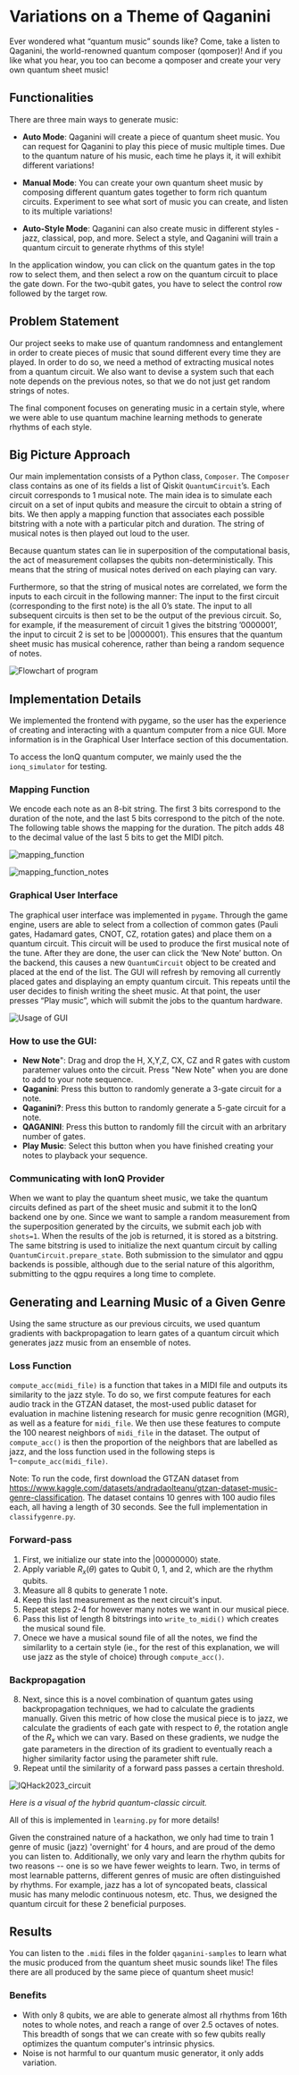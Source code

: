# Variations on a Theme of Qaganini

Ever wondered what “quantum music” sounds like? Come, take a listen to Qaganini, the world-renowned quantum composer (qomposer)! And if you like what you hear, you too can become a qomposer and create your very own quantum sheet music!

## Functionalities

There are three main ways to generate music:

- **Auto Mode**: Qaganini will create a piece of quantum sheet music. You can request for Qaganini to play this piece of music multiple times. Due to the quantum nature of his music, each time he plays it, it will exhibit different variations!

- **Manual Mode**: You can create your own quantum sheet music by composing different quantum gates together to form rich quantum circuits. Experiment to see what sort of music you can create, and listen to its multiple variations!

- **Auto-Style Mode**: Qaganini can also create music in different styles - jazz, classical, pop, and more. Select a style, and Qaganini will train a quantum circuit to generate rhythms of this style!

In the application window, you can click on the quantum gates in the top row to select them, and then select a row on the quantum circuit to place the gate down. For the two-qubit gates, you have to select the control row followed by the target row.

## Problem Statement

Our project seeks to make use of quantum randomness and entanglement in order to create pieces of music that sound different every time they are played. In order to do so, we need a method of extracting musical notes from a quantum circuit. We also want to devise a system such that each note depends on the previous notes, so that we do not just get random strings of notes.

The final component focuses on generating music in a certain style, where we were able to use quantum machine learning methods to generate rhythms of each style.

## Big Picture Approach

Our main implementation consists of a Python class, `Composer`. The `Composer` class contains as one of its fields a list of Qiskit `QuantumCircuit`’s. Each circuit corresponds to 1 musical note. The main idea is to simulate each circuit on a set of input qubits and measure the circuit to obtain a string of bits. We then apply a mapping function that associates each possible bitstring with a note with a particular pitch and duration. The string of musical notes is then played out loud to the user.

Because quantum states can lie in superposition of the computational basis, the act of measurement collapses the qubits non-deterministically. This means that the string of musical notes derived on each playing can vary.

Furthermore, so that the string of musical notes are correlated, we form the inputs to each circuit in the following manner: The input to the first circuit (corresponding to the first note) is the all $0$’s state. The input to all subsequent circuits is then set to be the output of the previous circuit. So, for example, if the measurement of circuit 1 gives the bitstring $’0000001’$, the input to circuit 2 is set to be $|0000001\rangle$. This ensures that the quantum sheet music has musical coherence, rather than being a random sequence of notes.

![Flowchart of program](https://github.com/mishkin101/2023_IonQ/blob/main/team_solutions/let%20me%20know%2C%20no%20worries!/images/flowchart.jpg)


## Implementation Details
We implemented the frontend with pygame, so the user has the experience of creating and interacting with a quantum computer from a nice GUI. More information is in the Graphical User Interface section of this documentation.

To access the IonQ quantum computer, we mainly used the the `ionq_simulator` for testing.

### Mapping Function

We encode each note as an 8-bit string. The first 3 bits correspond to the duration of the note, and the last 5 bits correspond to the pitch of the note. The following table shows the mapping for the duration. The pitch adds 48 to the decimal value of the last 5 bits to get the MIDI pitch.

![mapping_function](https://github.com/mishkin101/2023_IonQ/blob/main/team_solutions/let%20me%20know%2C%20no%20worries!/images/duration.png)

![mapping_function_notes](https://github.com/mishkin101/2023_IonQ/blob/main/team_solutions/let%20me%20know%2C%20no%20worries!/images/scale.png)

### Graphical User Interface

The graphical user interface was implemented in `pygame`. Through the game engine, users are able to select from a collection of common gates (Pauli gates, Hadamard gates, CNOT, CZ, rotation gates) and place them on a quantum circuit. This circuit will be used to produce the first musical note of the tune. After they are done, the user can click the ‘New Note’  button. On the backend, this causes a new `QuantumCircuit` object to be created and placed at the end of the list. The GUI will refresh by removing all currently placed gates and displaying an empty quantum circuit. This repeats until the user decides to finish writing the sheet music. At that point, the user presses “Play music”, which will submit the jobs to the quantum hardware.

![Usage of GUI](https://github.com/mishkin101/2023_IonQ/blob/main/team_solutions/let%20me%20know%2C%20no%20worries!/images/qag_faster_new.gif)

### How to use the GUI:

- **New Note**": Drag and drop the H, X,Y,Z, CX, CZ and R gates with custom paratemer values onto the circuit. Press "New Note" when you are done to add to your note sequence.
- **Qaganini**:  Press this button to randomly generate a 3-gate circuit for a note.
- **Qaganini?**: Press this button to randomly generate a 5-gate circuit for a note.
- **QAGANINI**: Press this button to randomly fill the circuit with an arbritary number of gates. 
- **Play Music**: Select this button when you have finished creating your notes to playback your sequence. 

### Communicating with IonQ Provider

When we want to play the quantum sheet music, we take the quantum circuits defined as part of the sheet music and submit it to the IonQ backend one by one. Since we want to sample a random measurement from the superposition generated by the circuits, we submit each job with `shots=1`. When the results of the job is returned, it is stored as a bitstring. The same bitstring is used to initialize the next quantum circuit by calling `QuantumCircuit.prepare_state`. Both submission to the simulator and qgpu backends is possible, although due to the serial nature of this algorithm, submitting to the qgpu requires a long time to complete.

## Generating and Learning Music of a Given Genre

Using the same structure as our previous circuits, we used quantum gradients with backpropagation to learn gates of a quantum circuit which generates jazz music from an ensemble of notes.

### Loss Function

`compute_acc(midi_file)` is a function that takes in a MIDI file and outputs its similarity to the jazz style. To do so, we first compute features for each audio track in the GTZAN dataset, the most-used public dataset for evaluation in machine listening research for music genre recognition (MGR), as well as a feature for `midi_file`. We then use these features to compute the 100 nearest neighbors of `midi_file` in the dataset. The output of `compute_acc()` is then the proportion of the neighbors that are labelled as jazz, and the loss function used in the following steps is $1-$`compute_acc(midi_file)`.

Note: To run the code, first download the GTZAN dataset from https://www.kaggle.com/datasets/andradaolteanu/gtzan-dataset-music-genre-classification. The dataset contains 10 genres with 100 audio files each, all having a length of 30 seconds. See the full implementation in `classifygenre.py`.

### Forward-pass

1. First, we initialize our state into the $|00000000\rangle$ state.
2. Apply variable $R_x(\theta)$ gates to Qubit 0, 1, and 2, which are the rhythm qubits.
3. Measure all 8 qubits to generate 1 note.
4. Keep this last measurement as the next circuit's input.
5. Repeat steps 2-4 for however many notes we want in our musical piece.
6. Pass this list of length 8 bitstrings into `write_to_midi()` which creates the musical sound file. 
7. Onece we have a musical sound file of all the notes, we find the similarlity to a certain style (ie., for the rest of this explanation, we will use jazz as the style of choice) through `compute_acc()`.

### Backpropagation

8. Next, since this is a novel combination of quantum gates using backpropagation techniques, we had to calculate the gradients manually. Given this metric of how close the musical piece is to jazz, we calculate the gradients of each gate with respect to $\theta$, the rotation angle of the $R_x$ which we can vary. Based on these gradients, we nudge the gate parameters in the direction of its gradient to eventually reach a higher similarity factor using the parameter shift rule.
9. Repeat until the similarity of a forward pass passes a certain threshold.

![IQHack2023_circuit](https://github.com/mishkin101/2023_IonQ/blob/main/team_solutions/let%20me%20know%2C%20no%20worries!/images/backpropagation.png)


*Here is a visual of the hybrid quantum-classic circuit.*


All of this is implemented in `learning.py` for more details!

Given the constrained nature of a hackathon, we only had time to train 1 genre of music (jazz) 'overnight' for 4 hours, and are proud of the demo you can listen to. Additionally, we only vary and learn the rhythm qubits for two reasons -- one is so we have fewer weights to learn. Two, in terms of most learnable patterns, different genres of music are often distinguished by rhythms. For example, jazz has a lot of syncopated beats, classical music has many melodic continuous notesm, etc. Thus, we designed the quantum circuit for these 2 beneficial purposes.


## Results

You can listen to the `.midi` files in the folder `qaganini-samples` to learn what the music produced from the quantum sheet music sounds like! The files there are all produced by the same piece of quantum sheet music!

### Benefits

- With only 8 qubits, we are able to generate almost all rhythms from 16th notes to whole notes, and reach a range of over 2.5 octaves of notes. This breadth of songs that we can create with so few qubits really optimizes the quantum computer's intrinsic physics.
- Noise is not harmful to our quantum music generator, it only adds variation.
